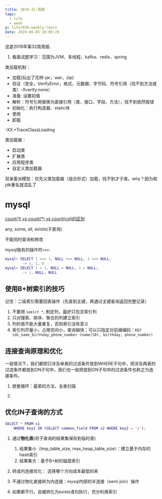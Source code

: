 ```yaml
---
title: 2019-32-周报
tags:
  - life
  - week
p: life/026-weekly-learn
date: 2019-08-05 20:09:29
---
```


这是2019年第32周周报.

1. 看面试题学习：范围为JVM、多线程、kafka、redis、spring

类加载机制：

- 加载(玩出了花样-jar，war，zip)
- 验证（安全，VerifyError，格式、元数据、字节码、符号引用（找不到方法或类）-Xverify:none）
- 准备: 设置初值
- 解析：符号引用替换为直接引用（类、接口、字段、方法），找不到依然报错
- 初始化：执行构造器、static块
- 使用
- 卸载

-XX:+TraceClassLoading

类加载器：

- 启动类
- 扩展类
- 应用程序类
- 自定义类加载器

双亲委派模型：优先父类加载器（组合形式）加载，找不到才子类，why？因为和jdk重名就混乱了

# mysql
[count(1) vs count(*) vs count(col)的区别](https://blog.csdn.net/iFuMI/article/details/77920767)

any, some, all,  exists(子查询)

不能同时查询和修改

mysql独有的操作符`<=>`: 

```m
mysql> SELECT 1 <=> 1, NULL <=> NULL, 1 <=> NULL;
        -> 1, 1, 0
mysql> SELECT 1 = 1, NULL = NULL, 1 = NULL;
        -> 1, NULL, NULL
```
## 使用B+树索引的技巧

记住：二级索引需要回表操作（先查到主键，再通过主键查询返回完整记录）

1. 不要用 `seelct *`, 制定列，最好只包含索引列
2. 只对搜索、排序、聚合的列建立索引
3. 列的值不能大量重复，否则索引没有意义
4. 索引列尽量小，占用空间小，查询越快；可以只指定对前缀编码：`KEY idx_name_birthday_phone_number (name(10), birthday, phone_number)`


## 连接查询原理和优化

一般情况下，我们都把只涉及单表的过滤条件放到WHERE子句中，把涉及两表的过滤条件都放到ON子句中，我们也一般把放到ON子句中的过滤条件也称之为连接条件。

1. 嵌套循环：最笨的方法，全表扫描

2. 

## 优化IN子查询的方式

```m
SELECT * FROM s1 
    WHERE key1 IN (SELECT common_field FROM s2 WHERE key3 = 'a');
```
1. 通过**物化表**(将子查询的结果集保存到临时表)
    1. 结果集小（tmp_table_size, max_heap_table_size）：建立基于内存的hash索引
    2. 结果集大：基于B+树的磁盘索引

2. 转成内连接优化： 选择哪个方向成本最低的来

3. 不通过物化直接转为内连接：mysql内部的半连接（semi join）操作

4. 如果都不行，会被转化为exists语句执行，充分利用索引











